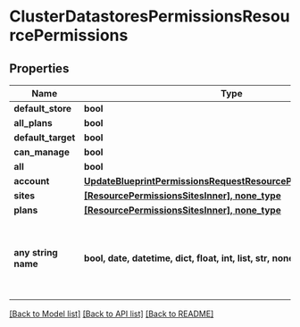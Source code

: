 # ClusterDatastoresPermissionsResourcePermissions


## Properties
Name | Type | Description | Notes
------------ | ------------- | ------------- | -------------
**default_store** | **bool** |  | [optional] 
**all_plans** | **bool** |  | [optional] 
**default_target** | **bool** |  | [optional] 
**can_manage** | **bool** |  | [optional] 
**all** | **bool** |  | [optional] 
**account** | [**UpdateBlueprintPermissionsRequestResourcePermissionSitesInner**](UpdateBlueprintPermissionsRequestResourcePermissionSitesInner.md) |  | [optional] 
**sites** | [**[ResourcePermissionsSitesInner], none_type**](ResourcePermissionsSitesInner.md) |  | [optional] 
**plans** | [**[ResourcePermissionsSitesInner], none_type**](ResourcePermissionsSitesInner.md) |  | [optional] 
**any string name** | **bool, date, datetime, dict, float, int, list, str, none_type** | any string name can be used but the value must be the correct type | [optional]

[[Back to Model list]](../README.md#documentation-for-models) [[Back to API list]](../README.md#documentation-for-api-endpoints) [[Back to README]](../README.md)


